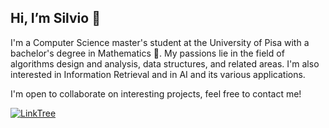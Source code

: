 ## Hi, I’m Silvio 👋
I'm a Computer Science master's student at the University of Pisa with a bachelor's degree in Mathematics 🧮. My passions lie in the field of algorithms design and analysis, data structures, and related areas. I'm also interested in Information Retrieval and in AI and its various applications.

I'm open to collaborate on interesting projects, feel free to contact me!

[![LinkTree][linktree-shield]][linktree-url]

<!---
[![LinkedIn][linkedin-shield]][linkedin-url]
--->

<!---
SilvioM97/SilvioM97 is a ✨ special ✨ repository because its `README.md` (this file) appears on your GitHub profile.
You can click the Preview link to take a look at your changes.
--->

<!---
[linkedin-shield]: https://img.shields.io/badge/-LinkedIn-black.svg?style=plastic&logo=linkedin&color=blue
[linkedin-url]: https://www.linkedin.com/in/silvio-martinico-434285221/
--->

[linktree-shield]: https://img.shields.io/badge/linktree-39E09B?style=for-the-badge&logo=linktree&logoColor=white
[linktree-url]: https://linktr.ee/silviom97
